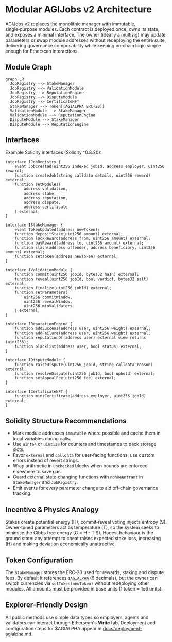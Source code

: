 # Modular AGIJobs v2 Architecture

AGIJobs v2 replaces the monolithic manager with immutable, single‑purpose modules.  Each contract is deployed once, owns its
state, and exposes a minimal interface.  The owner (ideally a multisig) may update parameters or swap module addresses without
redeploying the entire suite, delivering governance composability while keeping on‑chain logic simple enough for Etherscan
interactions.

## Module Graph
```mermaid
graph LR
  JobRegistry --> StakeManager
  JobRegistry --> ValidationModule
  JobRegistry --> ReputationEngine
  JobRegistry --> DisputeModule
  JobRegistry --> CertificateNFT
  StakeManager --> Token[(AGIALPHA ERC‑20)]
  ValidationModule --> StakeManager
  ValidationModule --> ReputationEngine
  DisputeModule --> StakeManager
  DisputeModule --> ReputationEngine
```

## Interfaces
Example Solidity interfaces (Solidity ^0.8.20):
```solidity
interface IJobRegistry {
    event JobCreated(uint256 indexed jobId, address employer, uint256 reward);
    function createJob(string calldata details, uint256 reward) external;
    function setModules(
        address validation,
        address stake,
        address reputation,
        address dispute,
        address certificate
    ) external;
}

interface IStakeManager {
    event TokenUpdated(address newToken);
    function depositStake(uint256 amount) external;
    function lockReward(address from, uint256 amount) external;
    function payReward(address to, uint256 amount) external;
    function slash(address offender, address beneficiary, uint256 amount) external;
    function setToken(address newToken) external;
}

interface IValidationModule {
    function commit(uint256 jobId, bytes32 hash) external;
    function reveal(uint256 jobId, bool verdict, bytes32 salt) external;
    function finalize(uint256 jobId) external;
    function setParameters(
        uint256 commitWindow,
        uint256 revealWindow,
        uint256 minValidators
    ) external;
}

interface IReputationEngine {
    function addSuccess(address user, uint256 weight) external;
    function addFailure(address user, uint256 weight) external;
    function reputationOf(address user) external view returns (uint256);
    function blacklist(address user, bool status) external;
}

interface IDisputeModule {
    function raiseDispute(uint256 jobId, string calldata reason) external;
    function resolveDispute(uint256 jobId, bool uphold) external;
    function setAppealFee(uint256 fee) external;
}

interface ICertificateNFT {
    function mintCertificate(address employer, uint256 jobId) external;
}
```

## Solidity Structure Recommendations
- Mark module addresses `immutable` where possible and cache them in local variables during calls.
- Use `uint64` or `uint128` for counters and timestamps to pack storage slots.
- Favor `external` and `calldata` for user‑facing functions; use custom errors instead of revert strings.
- Wrap arithmetic in `unchecked` blocks when bounds are enforced elsewhere to save gas.
- Guard external state‑changing functions with `nonReentrant` in `StakeManager` and `JobRegistry`.
- Emit events for every parameter change to aid off‑chain governance tracking.

## Incentive & Physics Analogy
Stakes create potential energy \(H\); commit‑reveal voting injects entropy \(S\).  Owner‑tuned parameters act as temperature
\(T\), so the system seeks to minimise the Gibbs free energy \(G = H - T S\).  Honest behaviour is the ground state: any attempt
to cheat raises expected stake loss, increasing \(H\) and making deviation economically unattractive.

## Token Configuration
The `StakeManager` stores the ERC‑20 used for rewards, staking and dispute fees.  By default it references
[`$AGIALPHA`](https://etherscan.io/address/0x2e8fb54c3ec41f55f06c1f082c081a609eaa4ebe) (6 decimals), but the owner can switch
currencies via `setToken(newToken)` without redeploying other modules.  All amounts must be provided in base units (1 token =
1e6 units).

## Explorer‑Friendly Design
All public methods use simple data types so employers, agents and validators can interact through Etherscan's **Write** tab.
Deployment and configuration steps for $AGIALPHA appear in [docs/deployment-agialpha.md](deployment-agialpha.md).

